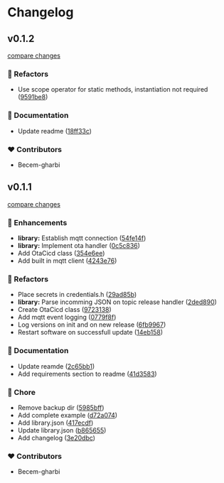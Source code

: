 # Changelog


## v0.1.2

[compare changes](https://github.com/becem-gharbi/esp-ota-cicd/compare/v0.1.1...v0.1.2)


### 💅 Refactors

  - Use scope operator for static methods, instantiation not required ([9591be8](https://github.com/becem-gharbi/esp-ota-cicd/commit/9591be8))

### 📖 Documentation

  - Update readme ([18ff33c](https://github.com/becem-gharbi/esp-ota-cicd/commit/18ff33c))

### ❤️  Contributors

- Becem-gharbi

## v0.1.1

[compare changes](https://github.com/becem-gharbi/esp-ota-cicd/compare/0.0.0...v0.1.1)


### 🚀 Enhancements

  - **library:** Establish mqtt connection ([54fe14f](https://github.com/becem-gharbi/esp-ota-cicd/commit/54fe14f))
  - **library:** Implement ota handler ([0c5c836](https://github.com/becem-gharbi/esp-ota-cicd/commit/0c5c836))
  - Add OtaCicd class ([354e6ee](https://github.com/becem-gharbi/esp-ota-cicd/commit/354e6ee))
  - Add built in mqtt client ([4243e76](https://github.com/becem-gharbi/esp-ota-cicd/commit/4243e76))

### 💅 Refactors

  - Place secrets in credentials.h ([29ad85b](https://github.com/becem-gharbi/esp-ota-cicd/commit/29ad85b))
  - **library:** Parse incomming JSON on topic release handler ([2ded890](https://github.com/becem-gharbi/esp-ota-cicd/commit/2ded890))
  - Create OtaCicd class ([9723138](https://github.com/becem-gharbi/esp-ota-cicd/commit/9723138))
  - Add mqtt event logging ([0779f8f](https://github.com/becem-gharbi/esp-ota-cicd/commit/0779f8f))
  - Log versions on init and on new release ([6fb9967](https://github.com/becem-gharbi/esp-ota-cicd/commit/6fb9967))
  - Restart software on successfull update ([14eb158](https://github.com/becem-gharbi/esp-ota-cicd/commit/14eb158))

### 📖 Documentation

  - Update reamde ([2c65bb1](https://github.com/becem-gharbi/esp-ota-cicd/commit/2c65bb1))
  - Add requirements section to readme ([41d3583](https://github.com/becem-gharbi/esp-ota-cicd/commit/41d3583))

### 🏡 Chore

  - Remove backup dir ([5985bff](https://github.com/becem-gharbi/esp-ota-cicd/commit/5985bff))
  - Add complete example ([d72a074](https://github.com/becem-gharbi/esp-ota-cicd/commit/d72a074))
  - Add library.json ([417ecdf](https://github.com/becem-gharbi/esp-ota-cicd/commit/417ecdf))
  - Update library.json ([b865655](https://github.com/becem-gharbi/esp-ota-cicd/commit/b865655))
  - Add changelog ([3e20dbc](https://github.com/becem-gharbi/esp-ota-cicd/commit/3e20dbc))

### ❤️  Contributors

- Becem-gharbi

